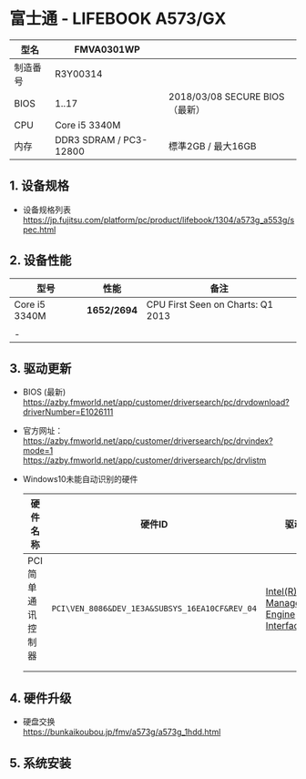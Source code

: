 # 富士通 - LIFEBOOK A573/GX

| 型名     | FMVA0301WP             |                                 |
| -------- | ---------------------- | ------------------------------- |
| 制造番号 | R3Y00314               |                                 |
| BIOS     | 1..17                  | 2018/03/08 SECURE BIOS （最新） |
| CPU      | Core i5 3340M          |                                 |
| 内存     | DDR3 SDRAM / PC3-12800 | 標準2GB / 最大16GB              |

## 1. 设备规格

- 设备规格列表  
  https://jp.fujitsu.com/platform/pc/product/lifebook/1304/a573g_a553g/spec.html

## 2. 设备性能

| 型号          | 性能          | 备注                              |
| ------------- | ------------- | --------------------------------- |
| Core i5 3340M | **1652/2694** | CPU First Seen on Charts: Q1 2013 |
|               |               |                                   |
| -             |               |                                   |

## 3. 驱动更新

- BIOS (最新)  
  https://azby.fmworld.net/app/customer/driversearch/pc/drvdownload?driverNumber=E1026111

- 官方网址：  
  https://azby.fmworld.net/app/customer/driversearch/pc/drvindex?mode=1  
  https://azby.fmworld.net/app/customer/driversearch/pc/drvlistm
  
- Windows10未能自动识别的硬件

  | 硬件名称           | 硬件ID                                         | 驱动                                                         |
  | ------------------ | ---------------------------------------------- | ------------------------------------------------------------ |
  | PCI 简单通讯控制器 | `PCI\VEN_8086&DEV_1E3A&SUBSYS_16EA10CF&REV_04` | [Intel(R) Management Engine Interface](https://support.ts.fujitsu.com/indexdownload.asp?Softwareguid=74b3ce78-487d-4472-97eb-d550dfe0ecdd) |
  |                    |                                                |                                                              |
  |                    |                                                |                                                              |

  

## 4. 硬件升级

- 硬盘交换  
  https://bunkaikoubou.jp/fmv/a573g/a573g_1hdd.html

## 5. 系统安装

